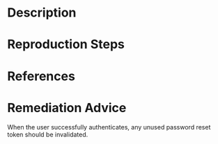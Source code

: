 # Description


# Reproduction Steps


# References


# Remediation Advice

When the user successfully authenticates, any unused password reset token should be invalidated.